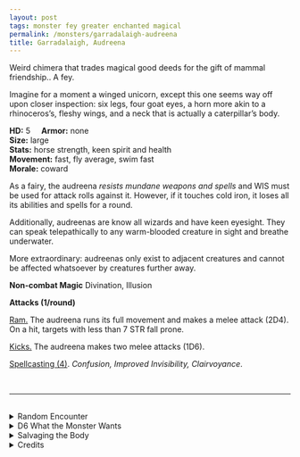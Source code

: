 ```yaml
---
layout: post
tags: monster fey greater enchanted magical
permalink: /monsters/garradalaigh-audreena
title: Garradalaigh, Audreena
---
```


Weird chimera that trades magical good deeds for the gift of mammal friendship.. A fey.

Imagine for a moment a winged unicorn, except this one seems way off upon closer inspection: six legs, four goat eyes, a horn more akin to a rhinoceros’s, fleshy wings, and a neck that is actually a caterpillar’s body.

**HD:** 5  &nbsp; &nbsp;  **Armor:** none <br>
**Size:** large <br>
**Stats:** horse strength, keen spirit and health<br>
**Movement:** fast, fly average, swim fast <br>
**Morale:** coward <br>

As a fairy, the audreena *resists mundane weapons and spells* and WIS must be used for attack rolls against it. However, if it touches cold iron, it loses all its abilities and spells for a round.

Additionally, audreenas are know all wizards and have keen eyesight. They can speak telepathically to any warm-blooded creature in sight and breathe underwater.

More extraordinary: audreenas only exist to adjacent creatures and cannot be affected whatsoever by creatures further away.

**Non-combat Magic**
Divination, Illusion

**Attacks (1/round)**

<ins>Ram.</ins> The audreena runs its full movement and makes a melee attack (2D4). On a hit, targets with less than 7 STR fall prone.

<ins>Kicks.</ins> The audreena makes two melee attacks (1D6).

<ins>Spellcasting (4)</ins>. *Confusion, Improved Invisibility, Clairvoyance*.

<br>

---

<br>

<details markdown="1">
<summary>Random Encounter</summary>

1. **Monster:** 1 audreena.
1. **Lair:**  A window to a snowy, sunny mountain. <br>    &nbsp; OR <br>    **Omen:** Fresh mountain air.
1. **Spoor:** A pop sound followed by an arcane caster recovering a Spell Dice.
1. **Tracks:** High concentration of magic.
1. **Trace:** An open treaty on Garradalaighs.
1. **Trace:** A window to nothing but whiteness.
</details>

<details markdown="1">
<summary>D6 What the Monster Wants</summary>

1. Taste new potions ... but for what?
1. Learn new spells ... but for what?
1. Somebody who has used magic to do good.
1. Somebody who has researched a new spell that will do good.
1. A wizard who just bravely escaped death.
1. A wizard willing to become an hermit.
</details>

<details markdown="1">
<summary>Salvaging the Body</summary>

So this thing was real in the end and you killed it. Its flesh is a potent hallucinogenic that lasts days.

<span class="alchemy">**Garradalaigh Flesh**. You can see figments of your imagination as real for 1D4 days, but you can only describe them as subject and verb, with the referee finishing the description.</span>

Accepting and audreena’s boon will inspire a wizard to write a spell with the word *Speach* in it.

<span class="alchemy">**Audreena Boon**.  Allows you to speak with all warm blooded creatures.</span>

</details>

<details markdown="1">
<summary>Credits</summary>
Garradalaighs are weird creations of the TSR Birthright setting made for AD&D 2e. I really love to discover new monsters like this one which really seems rooted in mythology but isn't. My adaptation is true to the original, if a bit simplified in its stats. It's as if these monsters were already contemporary in their originality.</details>
